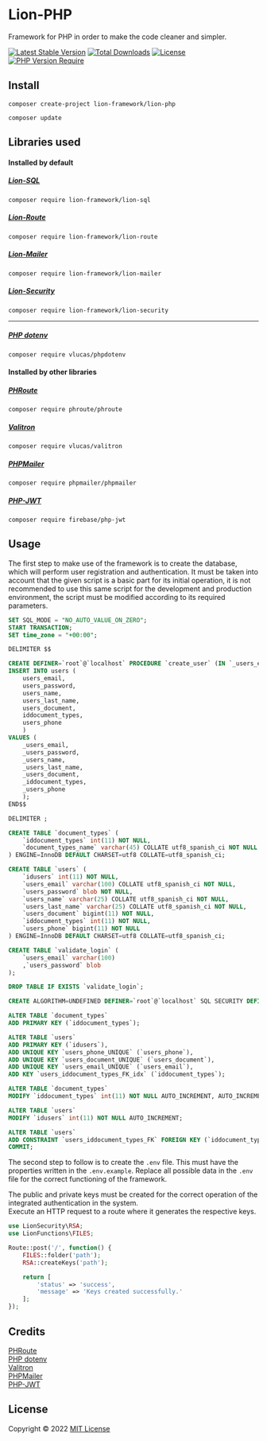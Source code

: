 # Lion-PHP
Framework for PHP in order to make the code cleaner and simpler.

[![Latest Stable Version](http://poser.pugx.org/lion-framework/lion-backend/v)](https://packagist.org/packages/lion-framework/lion-backend) [![Total Downloads](http://poser.pugx.org/lion-framework/lion-backend/downloads)](https://packagist.org/packages/lion-framework/lion-backend) [![License](http://poser.pugx.org/lion-framework/lion-backend/license)](https://packagist.org/packages/lion-framework/lion-backend) [![PHP Version Require](http://poser.pugx.org/lion-framework/lion-backend/require/php)](https://packagist.org/packages/lion-framework/lion-backend)

## Install
```
composer create-project lion-framework/lion-php
```

```
composer update
```

## Libraries used
#### Installed by default
##### [Lion-SQL](https://github.com/Sleon4/Lion-SQL)
```
composer require lion-framework/lion-sql
```

##### [Lion-Route](https://github.com/Sleon4/Lion-Route)
```
composer require lion-framework/lion-route
```

##### [Lion-Mailer](https://github.com/Sleon4/Lion-Mailer)
```
composer require lion-framework/lion-mailer
```

##### [Lion-Security](https://github.com/Sleon4/Lion-Security)
```
composer require lion-framework/lion-security
```

___

##### [PHP dotenv](https://github.com/vlucas/phpdotenv)
```
composer require vlucas/phpdotenv
```

#### Installed by other libraries
##### [PHRoute](https://github.com/mrjgreen/phroute)
```
composer require phroute/phroute
```

##### [Valitron](https://github.com/vlucas/valitron)
```
composer require vlucas/valitron
```

##### [PHPMailer](https://github.com/PHPMailer/PHPMailer)
```
composer require phpmailer/phpmailer
```

##### [PHP-JWT](https://github.com/firebase/php-jwt)
```
composer require firebase/php-jwt
```

## Usage
The first step to make use of the framework is to create the database, which will perform user registration and authentication.
It must be taken into account that the given script is a basic part for its initial operation, it is not recommended to use this same script for the development and production environment, the script must be modified according to its required parameters.
```sql
SET SQL_MODE = "NO_AUTO_VALUE_ON_ZERO";
START TRANSACTION;
SET time_zone = "+00:00";

DELIMITER $$

CREATE DEFINER=`root`@`localhost` PROCEDURE `create_user` (IN `_users_email` VARCHAR(100), IN `_users_password` BLOB, IN `_users_name` VARCHAR(25), IN `_users_last_name` VARCHAR(25), IN `_users_document` BIGINT(11), IN `_iddocument_types` INT(11), IN `_users_phone` BIGINT(11))  BEGIN
INSERT INTO users (
	users_email,
	users_password,
	users_name,
	users_last_name,
	users_document,
	iddocument_types,
	users_phone
	)
VALUES (
	_users_email,
	_users_password,
	_users_name,
	_users_last_name,
	_users_document,
	_iddocument_types,
	_users_phone
	);
END$$

DELIMITER ;

CREATE TABLE `document_types` (
	`iddocument_types` int(11) NOT NULL,
	`document_types_name` varchar(45) COLLATE utf8_spanish_ci NOT NULL
) ENGINE=InnoDB DEFAULT CHARSET=utf8 COLLATE=utf8_spanish_ci;

CREATE TABLE `users` (
	`idusers` int(11) NOT NULL,
	`users_email` varchar(100) COLLATE utf8_spanish_ci NOT NULL,
	`users_password` blob NOT NULL,
	`users_name` varchar(25) COLLATE utf8_spanish_ci NOT NULL,
	`users_last_name` varchar(25) COLLATE utf8_spanish_ci NOT NULL,
	`users_document` bigint(11) NOT NULL,
	`iddocument_types` int(11) NOT NULL,
	`users_phone` bigint(11) NOT NULL
) ENGINE=InnoDB DEFAULT CHARSET=utf8 COLLATE=utf8_spanish_ci;

CREATE TABLE `validate_login` (
	`users_email` varchar(100)
	,`users_password` blob
);

DROP TABLE IF EXISTS `validate_login`;

CREATE ALGORITHM=UNDEFINED DEFINER=`root`@`localhost` SQL SECURITY DEFINER VIEW `validate_login`  AS SELECT `users`.`users_email` AS `users_email`, `users`.`users_password` AS `users_password` FROM `users` ;

ALTER TABLE `document_types`
ADD PRIMARY KEY (`iddocument_types`);

ALTER TABLE `users`
ADD PRIMARY KEY (`idusers`),
ADD UNIQUE KEY `users_phone_UNIQUE` (`users_phone`),
ADD UNIQUE KEY `users_document_UNIQUE` (`users_document`),
ADD UNIQUE KEY `users_email_UNIQUE` (`users_email`),
ADD KEY `users_iddocument_types_FK_idx` (`iddocument_types`);

ALTER TABLE `document_types`
MODIFY `iddocument_types` int(11) NOT NULL AUTO_INCREMENT, AUTO_INCREMENT=2;

ALTER TABLE `users`
MODIFY `idusers` int(11) NOT NULL AUTO_INCREMENT;

ALTER TABLE `users`
ADD CONSTRAINT `users_iddocument_types_FK` FOREIGN KEY (`iddocument_types`) REFERENCES `document_types` (`iddocument_types`);
COMMIT;
```

The second step to follow is to create the `.env` file. This must have the properties written in the `.env.example`.
Replace all possible data in the `.env` file for the correct functioning of the framework.

The public and private keys must be created for the correct operation of the integrated authentication in the system. <br>
Execute an HTTP request to a route where it generates the respective keys.

```php
use LionSecurity\RSA;
use LionFunctions\FILES;

Route::post('/', function() {
	FILES::folder('path');
	RSA::createKeys('path');

	return [
		'status' => 'success',
		'message' => 'Keys created successfully.'
	];
});
```

## Credits
[PHRoute](https://github.com/mrjgreen/phroute) <br>
[PHP dotenv](https://github.com/vlucas/phpdotenv) <br>
[Valitron](https://github.com/vlucas/valitron) <br>
[PHPMailer](https://github.com/PHPMailer/PHPMailer) <br>
[PHP-JWT](https://github.com/firebase/php-jwt)

## License
Copyright © 2022 [MIT License](https://github.com/Sleon4/Lion-PHP/blob/main/LICENSE)